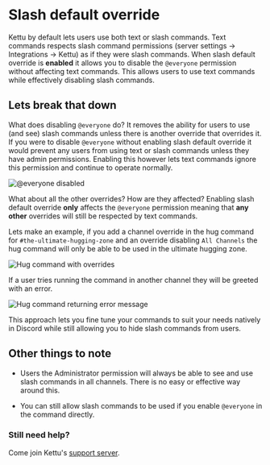 # Slash default override

Kettu by default lets users use both text or slash commands. Text commands respects slash command permissions (server settings -> Integrations -> Kettu) as if they were slash commands. When slash default override is **enabled** it allows you to disable the `@everyone` permission without affecting text commands. This allows users to use text commands while effectively disabling slash commands. 

## Lets break that down

What does disabling `@everyone` do? It removes the ability for users to use (and see) slash commands unless there is another override that overrides it. If you were to disable `@everyone` without enabling slash default override it would prevent any users from using text or slash commands unless they have admin permissions. Enabling this however lets text commands ignore this permission and continue to operate normally.

![@everyone disabled](https://cdn.discordapp.com/attachments/1089370527518433282/1096855197961166979/Discord_2IpOQvpuXa.png)

What about all the other overrides? How are they affected? Enabling slash default override **only** affects the `@everyone` permission meaning that **any other** overrides will still be respected by text commands.

Lets make an example, if you add a channel override in the hug command for `#the-ultimate-hugging-zone` and an override disabling `All Channels` the hug command will only be able to be used in the ultimate hugging zone.

![Hug command with overrides](https://cdn.discordapp.com/attachments/1089370527518433282/1096852389908201533/Discord_im912pjFYg.png)

If a user tries running the command in another channel they will be greeted with an error.

![Hug command returning error message](https://cdn.discordapp.com/attachments/1089370527518433282/1096852693982642206/Discord_EPuG666OSH.png)

This approach lets you fine tune your commands to suit your needs natively in Discord while still allowing you to hide slash commands from users.

## Other things to note

- Users the Administrator permission will always be able to see and use slash commands in all channels. There is no easy or effective way around this. 

- You can still allow slash commands to be used if you enable `@everyone` in the command directly.

### Still need help? 

Come join Kettu's [support server](https://discordapp.com/invite/4Bavumy).